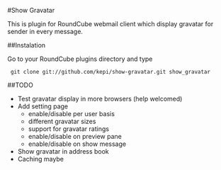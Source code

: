 #Show Gravatar

This is plugin for RoundCube webmail client which
display gravatar for sender in every message.

##Instalation

Go to your RoundCube plugins directory and type

     git clone git://github.com/kepi/show-gravatar.git show_gravatar

##TODO

- Test gravatar display in more browsers (help welcomed)
- Add setting page
  - enable/disable per user basis
  - different gravatar sizes
  - support for gravatar ratings
  - enable/disable on preview pane
  - enable/disable on show message
- Show gravatar in address book
- Caching maybe

